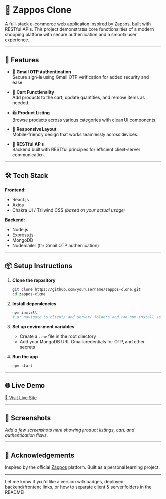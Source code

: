 # 👟 Zappos Clone

A full-stack e-commerce web application inspired by Zappos, built with RESTful APIs. This project demonstrates core functionalities of a modern shopping platform with secure authentication and a smooth user experience.

---

## 🚀 Features

- 🔐 **Gmail OTP Authentication**  
  Secure sign-in using Gmail OTP verification for added security and ease.

- 🛒 **Cart Functionality**  
  Add products to the cart, update quantities, and remove items as needed.

- 🛍️ **Product Listing**  
  Browse products across various categories with clean UI components.

- 📱 **Responsive Layout**  
  Mobile-friendly design that works seamlessly across devices.

- 🔗 **RESTful APIs**  
  Backend built with RESTful principles for efficient client-server communication.

---

## 🛠️ Tech Stack

**Frontend:**  
- React.js  
- Axios  
- Chakra UI / Tailwind CSS *(based on your actual usage)*

**Backend:**  
- Node.js  
- Express.js  
- MongoDB  
- Nodemailer (for Gmail OTP authentication)

---

## 📦 Setup Instructions

1. **Clone the repository**
   ```bash
   git clone https://github.com/yourusername/zappos-clone.git
   cd zappos-clone
   ```

2. **Install dependencies**
   ```bash
   npm install
   # or navigate to client/ and server/ folders and run npm install separately if structured that way
   ```

3. **Set up environment variables**
   - Create a `.env` file in the root directory
   - Add your MongoDB URI, Gmail credentials for OTP, and other secrets

4. **Run the app**
   ```bash
   npm start
   ```

---

## 🌐 Live Demo

[🔗 Visit Live Site](https://zappos-clone-vert.vercel.app/)

---

## 📸 Screenshots

_Add a few screenshots here showing product listings, cart, and authentication flows._

---

## 🙌 Acknowledgements

Inspired by the official [Zappos](https://www.zappos.com/) platform. Built as a personal learning project.

---

Let me know if you'd like a version with badges, deployed backend/frontend links, or how to separate client & server folders in the README!
